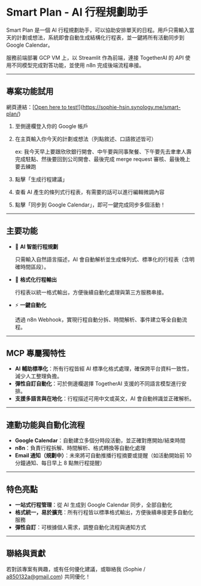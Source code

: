 # Smart Plan - AI 行程規劃助手

Smart Plan 是一個 AI 行程規劃助手，可以協助安排單天的日程。用戶只需輸入當天的計劃或想法，系統即會自動生成結構化行程表，並一鍵將所有活動同步到 Google Calendar。

服務前端部署 GCP VM 上，以 Streamlit 作為前端，連接 TogetherAI 的 API 使用不同模型完成對答功能，並使用 n8n 完成後端流程串接。

---

## 專案功能試用

網頁連結：[[Open here to test!](https://sophie-hsin.synology.me/smart-plan/)](https://sophie-hsin.synology.me/smart-plan/)

1. 至側邊欄登入你的 Google 帳戶
2. 在主頁輸入你今天的計劃或想法（列點敘述、口語敘述皆可）
    
    ex: 我今天早上要跟欣欣銀行開會、中午要與同事聚餐、下午要先去聿聿人壽完成駐點、然後要回到公司開會、最後完成 merge request 審核、最後晚上要去練跑
    
3. 點擊「生成行程建議」
4. 查看 AI 產生的條列式行程表，有需要的話可以進行編輯微調內容
5. 點擊「同步到 Google Calendar」，即可一鍵完成同步多個活動！

---

## 主要功能

- 🤖 **AI 智能行程規劃**
    
    只需輸入自然語言描述，AI 會自動解析並生成條列式、標準化的行程表（含明確時間區段）。
    
- 📝 **格式化行程輸出**
    
    行程表以統一格式輸出，方便後續自動化處理與第三方服務串接。
    
- ⚡ **一鍵自動化**
    
    透過 n8n Webhook，實現行程自動分拆、時間解析、事件建立等全自動流程。
    

---

## MCP 專屬獨特性

- **AI 輔助標準化**：所有行程皆經 AI 標準化格式處理，確保跨平台資料一致性，減少人工整理負擔。
- **彈性自訂自動化**：可於側邊欄選擇 TogetherAI 支援的不同語言模型進行安排。
- **支援多語言與在地化**：行程描述可用中文或英文，AI 會自動辨識並正確解析。

---

## 連動功能與自動化流程

- **Google Calendar**：自動建立多個分時段活動，並正確對應開始/結束時間
- **n8n**：負責行程拆解、時間解析、格式轉換等自動化處理
- **Email 通知（規劃中）**：未來將可自動推播行程摘要或提醒（如活動開始前 10 分鐘通知、每日早上 8 點無行程提醒）

---

## 特色亮點

- **一站式行程管理**：從 AI 生成到 Google Calendar 同步，全部自動化
- **格式統一，易於擴充**：所有行程皆以標準格式輸出，方便後續串接更多自動化服務
- **彈性自訂**：可根據個人需求，調整自動化流程與通知方式

---
## 聯絡與貢獻

若對該專案有興趣，或有任何優化建議，或聯絡我 (Sophie / a850132a@gmail.com) 共同優化！
